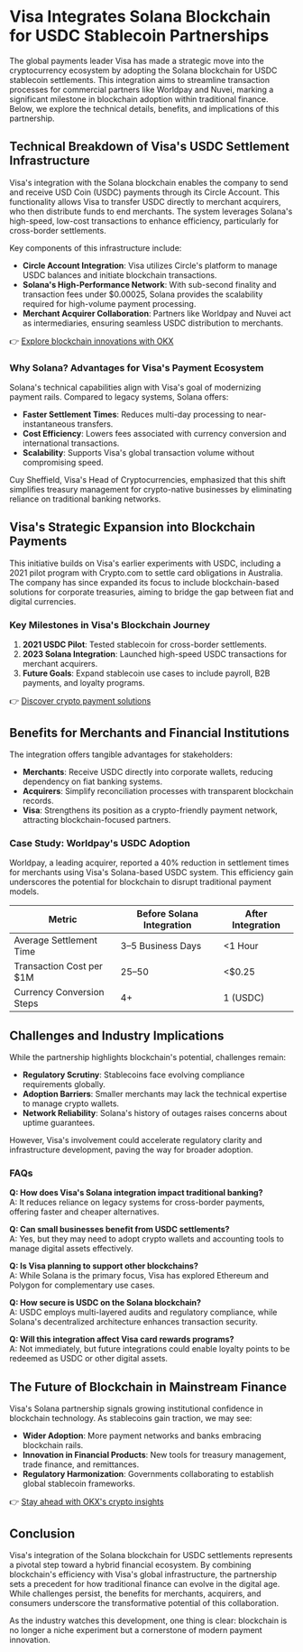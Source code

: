 # Visa Integrates Solana Blockchain for USDC Stablecoin Partnerships  

The global payments leader Visa has made a strategic move into the cryptocurrency ecosystem by adopting the Solana blockchain for USDC stablecoin settlements. This integration aims to streamline transaction processes for commercial partners like Worldpay and Nuvei, marking a significant milestone in blockchain adoption within traditional finance. Below, we explore the technical details, benefits, and implications of this partnership.  

## Technical Breakdown of Visa's USDC Settlement Infrastructure  

Visa's integration with the Solana blockchain enables the company to send and receive USD Coin (USDC) payments through its Circle Account. This functionality allows Visa to transfer USDC directly to merchant acquirers, who then distribute funds to end merchants. The system leverages Solana's high-speed, low-cost transactions to enhance efficiency, particularly for cross-border settlements.  

Key components of this infrastructure include:  
- **Circle Account Integration**: Visa utilizes Circle's platform to manage USDC balances and initiate blockchain transactions.  
- **Solana's High-Performance Network**: With sub-second finality and transaction fees under $0.00025, Solana provides the scalability required for high-volume payment processing.  
- **Merchant Acquirer Collaboration**: Partners like Worldpay and Nuvei act as intermediaries, ensuring seamless USDC distribution to merchants.  

👉 [Explore blockchain innovations with OKX](https://bit.ly/okx-bonus)  

### Why Solana? Advantages for Visa's Payment Ecosystem  

Solana's technical capabilities align with Visa's goal of modernizing payment rails. Compared to legacy systems, Solana offers:  
- **Faster Settlement Times**: Reduces multi-day processing to near-instantaneous transfers.  
- **Cost Efficiency**: Lowers fees associated with currency conversion and international transactions.  
- **Scalability**: Supports Visa's global transaction volume without compromising speed.  

Cuy Sheffield, Visa's Head of Cryptocurrencies, emphasized that this shift simplifies treasury management for crypto-native businesses by eliminating reliance on traditional banking networks.  

## Visa's Strategic Expansion into Blockchain Payments  

This initiative builds on Visa's earlier experiments with USDC, including a 2021 pilot program with Crypto.com to settle card obligations in Australia. The company has since expanded its focus to include blockchain-based solutions for corporate treasuries, aiming to bridge the gap between fiat and digital currencies.  

### Key Milestones in Visa's Blockchain Journey  
1. **2021 USDC Pilot**: Tested stablecoin for cross-border settlements.  
2. **2023 Solana Integration**: Launched high-speed USDC transactions for merchant acquirers.  
3. **Future Goals**: Expand stablecoin use cases to include payroll, B2B payments, and loyalty programs.  

👉 [Discover crypto payment solutions](https://bit.ly/okx-bonus)  

## Benefits for Merchants and Financial Institutions  

The integration offers tangible advantages for stakeholders:  
- **Merchants**: Receive USDC directly into corporate wallets, reducing dependency on fiat banking systems.  
- **Acquirers**: Simplify reconciliation processes with transparent blockchain records.  
- **Visa**: Strengthens its position as a crypto-friendly payment network, attracting blockchain-focused partners.  

### Case Study: Worldpay's USDC Adoption  
Worldpay, a leading acquirer, reported a 40% reduction in settlement times for merchants using Visa's Solana-based USDC system. This efficiency gain underscores the potential for blockchain to disrupt traditional payment models.  

| **Metric**               | **Before Solana Integration** | **After Integration** |  
|--------------------------|-------------------------------|-----------------------|  
| Average Settlement Time  | 3–5 Business Days             | <1 Hour               |  
| Transaction Cost per $1M | $25–$50                       | <$0.25                |  
| Currency Conversion Steps| 4+                            | 1 (USDC)              |  

## Challenges and Industry Implications  

While the partnership highlights blockchain's potential, challenges remain:  
- **Regulatory Scrutiny**: Stablecoins face evolving compliance requirements globally.  
- **Adoption Barriers**: Smaller merchants may lack the technical expertise to manage crypto wallets.  
- **Network Reliability**: Solana's history of outages raises concerns about uptime guarantees.  

However, Visa's involvement could accelerate regulatory clarity and infrastructure development, paving the way for broader adoption.  

### FAQs  

**Q: How does Visa's Solana integration impact traditional banking?**  
A: It reduces reliance on legacy systems for cross-border payments, offering faster and cheaper alternatives.  

**Q: Can small businesses benefit from USDC settlements?**  
A: Yes, but they may need to adopt crypto wallets and accounting tools to manage digital assets effectively.  

**Q: Is Visa planning to support other blockchains?**  
A: While Solana is the primary focus, Visa has explored Ethereum and Polygon for complementary use cases.  

**Q: How secure is USDC on the Solana blockchain?**  
A: USDC employs multi-layered audits and regulatory compliance, while Solana's decentralized architecture enhances transaction security.  

**Q: Will this integration affect Visa card rewards programs?**  
A: Not immediately, but future integrations could enable loyalty points to be redeemed as USDC or other digital assets.  

## The Future of Blockchain in Mainstream Finance  

Visa's Solana partnership signals growing institutional confidence in blockchain technology. As stablecoins gain traction, we may see:  
- **Wider Adoption**: More payment networks and banks embracing blockchain rails.  
- **Innovation in Financial Products**: New tools for treasury management, trade finance, and remittances.  
- **Regulatory Harmonization**: Governments collaborating to establish global stablecoin frameworks.  

👉 [Stay ahead with OKX's crypto insights](https://bit.ly/okx-bonus)  

## Conclusion  

Visa's integration of the Solana blockchain for USDC settlements represents a pivotal step toward a hybrid financial ecosystem. By combining blockchain's efficiency with Visa's global infrastructure, the partnership sets a precedent for how traditional finance can evolve in the digital age. While challenges persist, the benefits for merchants, acquirers, and consumers underscore the transformative potential of this collaboration.  

As the industry watches this development, one thing is clear: blockchain is no longer a niche experiment but a cornerstone of modern payment innovation.